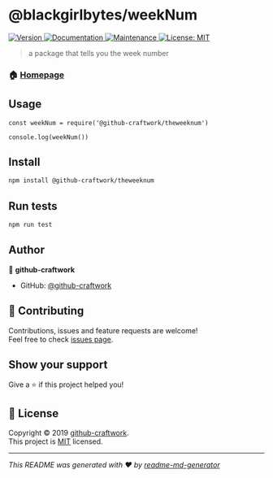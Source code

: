 # @blackgirlbytes/weekNum
<p>
  <a href="https://www.npmjs.com/package/theweeknum">
    <img alt="Version" src="https://img.shields.io/npm/v/theweeknum.svg">
  </a>
  <a href="https://github.com/bdougie/theWeekNum#readme">
    <img alt="Documentation" src="https://img.shields.io/badge/documentation-yes-brightgreen.svg" target="_blank" />
  </a>
  <a href="https://github.com/bdougie/theWeekNum/graphs/commit-activity">
    <img alt="Maintenance" src="https://img.shields.io/badge/Maintained%3F-yes-green.svg" target="_blank" />
  </a>
  <a href="https://github.com/bdougie/theWeekNum/blob/master/LICENSE">
    <img alt="License: MIT" src="https://img.shields.io/badge/License-MIT-yellow.svg" target="_blank" />
  </a>
</p>

> a package that tells you the week number

### 🏠 [Homepage](https://github.com/bdougie/theWeekNum#readme)


## Usage

```
const weekNum = require('@github-craftwork/theweeknum')

console.log(weekNum())
```

## Install

```sh
npm install @github-craftwork/theweeknum
```

## Run tests

```sh
npm run test
```

## Author

👤 **github-craftwork**

* GitHub: [@github-craftwork](https://github.com/github-craftwork)

## 🤝 Contributing

Contributions, issues and feature requests are welcome!<br />Feel free to check [issues page](https://github.com/github-craftwork/theWeekNum/issues).

## Show your support

Give a ⭐️ if this project helped you!

## 📝 License

Copyright © 2019 [github-craftwork](https://github.com/github-craftwork).<br />
This project is [MIT](https://github.com/bdougie/theWeekNum/blob/master/LICENSE) licensed.

***
_This README was generated with ❤️ by [readme-md-generator](https://github.com/kefranabg/readme-md-generator)_
